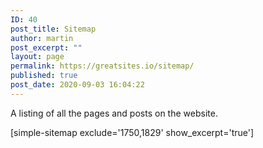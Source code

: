 ```yaml
---
ID: 40
post_title: Sitemap
author: martin
post_excerpt: ""
layout: page
permalink: https://greatsites.io/sitemap/
published: true
post_date: 2020-09-03 16:04:22
---
```

<!-- wp:paragraph -->
<p>A listing of all the pages and posts on the website. </p>
<!-- /wp:paragraph -->

<!-- wp:shortcode -->
[simple-sitemap exclude='1750,1829' show_excerpt='true']
<!-- /wp:shortcode -->